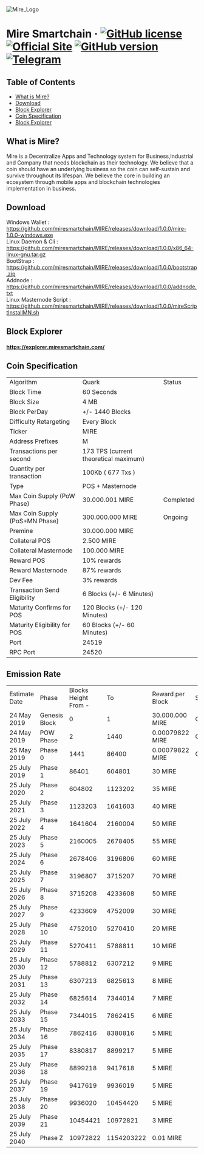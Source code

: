 ![Mire_Logo](https://s4.aconvert.com/convert/p3r68-cdx67/cbz9w-p13z7.svg)

Mire Smartchain
&middot;
[![GitHub license](https://img.shields.io/badge/license-MIT-brightgreen.svg)](https://github.com/miresmartchain/MIRE/blob/master/COPYING) 
[![Official Site](https://img.shields.io/badge/Official-Website-brightgreen.svg)](https://miresmartchain.com)
[![GitHub version](https://img.shields.io/badge/version-1.0.0-brightgreen.svg)](https://github.com/miresmartchain/MIRE)
[![Telegram](https://img.shields.io/badge/Telegram-ChatNow-brightgreen.svg)](https://t.me/Mireindonesia)
=====

## Table of Contents
- [What is Mire?](#What-is-Mire?)
- [Download](#Download)
- [Block Explorer](#Block-Explorer)
- [Coin Specification](#Coin-Specification)
- [Block Explorer](#Block-Explorer)


<a name="What-is-Mire?"></a>
## What is Mire?
Mire is a Decentralize Apps and Technology system for Business,Industrial and Company that needs blockchain as their technology.
We believe that a coin should have an underlying business so the coin can self-sustain and survive throughout its lifespan.
We believe the core in building an ecosystem through mobile apps and blockchain technologies implementation in business.
<br />

<a name="Download"></a>
## Download
Windows Wallet : https://github.com/miresmartchain/MIRE/releases/download/1.0.0/mire-1.0.0-windows.exe<br />
Linux Daemon & Cli : https://github.com/miresmartchain/MIRE/releases/download/1.0.0/x86_64-linux-gnu.tar.gz<br />
BootStrap : https://github.com/miresmartchain/MIRE/releases/download/1.0.0/bootstrap.zip<br />
Addnode : https://github.com/miresmartchain/MIRE/releases/download/1.0.0/addnode.txt<br />
Linux Masternode Script : https://github.com/miresmartchain/MIRE/releases/download/1.0.0/mireScriptInstallMN.sh
<br />

<a name="Block-Explorer"></a>
## Block Explorer
#### https://explorer.miresmartchain.com/

<a name="Coin-Specification"></a>
## Coin Specification
<table>
<tr><td>Algorithm</td><td>Quark</td><td>Status</td></tr>
<tr><td>Block Time</td><td>60 Seconds</td><td></td></tr>
<tr><td>Block Size</td><td>4 MB</td><td></td></tr>
<tr><td>Block PerDay</td><td>+/- 1440 Blocks</td><td></td></tr>
<tr><td>Difficulty Retargeting</td><td>Every Block</td><td></td></tr>
<tr><td>Ticker</td><td>MIRE</td><td></td></tr>
<tr><td>Address Prefixes</td><td>M</td><td></td></tr>
<tr><td>Transactions per second</td><td>173 TPS (current theoretical maximum)</td><td></td></tr>
<tr><td>Quantity per transaction</td><td>100Kb ( 677 Txs )</td><td></td></tr>
<tr><td>Type</td><td>POS + Masternode</td><td></td></tr>
<tr><td>Max Coin Supply (PoW Phase)</td><td>30.000.001 MIRE</td><td>Completed</td></tr>
<tr><td>Max Coin Supply (PoS+MN Phase)</td><td>300.000.000 MIRE</td><td>Ongoing</td></tr>
<tr><td>Premine</td><td>30.000.000 MIRE</td><td></td></tr>
<tr><td>Collateral POS</td><td>2.500 MIRE</td><td></td></tr>
<tr><td>Collateral Masternode</td><td>100.000 MIRE</td><td></td></tr>
<tr><td>Reward POS</td><td>10% rewards</td><td></td></tr>
<tr><td>Reward Masternode</td><td>87% rewards</td><td></td></tr>
<tr><td>Dev Fee</td><td>3% rewards</td><td></td></tr>
<tr><td>Transaction Send Eligibility</td><td>6 Blocks (+/- 6 Minutes)</td><td></td></tr>
<tr><td>Maturity Confirms for POS</td><td>120 Blocks (+/- 120 Minutes)</td><td></td></tr>
<tr><td>Maturity Eligibility for POS</td><td>60 Blocks (+/- 60 Minutes)</td><td></td></tr>
<tr><td>Port</td><td>24519</td><td></td></tr>
<tr><td>RPC Port</td><td>24520</td><td></td></tr>
</table>

<a name="Emission-Rate"></a>
## Emission Rate
<table>
<tr><td>Estimate Date</td><td>Phase</td><td>Blocks Height From -</td><td>To</td><td>Reward per Block</td><td>Status</td></tr>
<tr><td>24 May 2019</td><td>Genesis Block</td><td>0</td><td>1</td><td>30.000.000 MIRE</td><td>Completed</td></tr>
<tr><td>24 May 2019</td><td>POW Phase</td><td>2</td><td>1440</td><td>0.00079822 MIRE</td><td>Completed</td></tr>
<tr><td>25 May 2019</td><td>Phase 0</td><td>1441</td><td>86400</td><td>0.00079822 MIRE</td><td>Ongoing</td></tr>
<tr><td>25 July 2019</td><td>Phase 1</td><td>86401</td><td>604801</td><td>30 MIRE</td><td></td></tr>
<tr><td>25 July 2020</td><td>Phase 2</td><td>604802</td><td>1123202</td><td>35 MIRE</td><td></td></tr>
<tr><td>25 July 2021</td><td>Phase 3</td><td>1123203</td><td>1641603</td><td>40 MIRE</td><td></td></tr>
<tr><td>25 July 2022</td><td>Phase 4</td><td>1641604</td><td>2160004</td><td>50 MIRE</td><td></td></tr>
<tr><td>25 July 2023</td><td>Phase 5</td><td>2160005</td><td>2678405</td><td>55 MIRE</td><td></td></tr>
<tr><td>25 July 2024</td><td>Phase 6</td><td>2678406</td><td>3196806</td><td>60 MIRE</td><td></td></tr>
<tr><td>25 July 2025</td><td>Phase 7</td><td>3196807</td><td>3715207</td><td>70 MIRE</td><td></td></tr>
<tr><td>25 July 2026</td><td>Phase 8</td><td>3715208</td><td>4233608</td><td>50 MIRE</td><td></td></tr>
<tr><td>25 July 2027</td><td>Phase 9</td><td>4233609</td><td>4752009</td><td>30 MIRE</td><td></td></tr>
<tr><td>25 July 2028</td><td>Phase 10</td><td>4752010</td><td>5270410</td><td>20 MIRE</td><td></td></tr>
<tr><td>25 July 2029</td><td>Phase 11</td><td>5270411</td><td>5788811</td><td>10 MIRE</td><td></td></tr>
<tr><td>25 July 2030</td><td>Phase 12</td><td>5788812</td><td>6307212</td><td>9 MIRE</td><td></td></tr>
<tr><td>25 July 2031</td><td>Phase 13</td><td>6307213</td><td>6825613</td><td>8 MIRE</td><td></td></tr>
<tr><td>25 July 2032</td><td>Phase 14</td><td>6825614</td><td>7344014</td><td>7 MIRE</td><td></td></tr>
<tr><td>25 July 2033</td><td>Phase 15</td><td>7344015</td><td>7862415</td><td>6 MIRE</td><td></td></tr>
<tr><td>25 July 2034</td><td>Phase 16</td><td>7862416</td><td>8380816</td><td>5 MIRE</td><td></td></tr>
<tr><td>25 July 2035</td><td>Phase 17</td><td>8380817</td><td>8899217</td><td>5 MIRE</td><td></td></tr>
<tr><td>25 July 2036</td><td>Phase 18</td><td>8899218</td><td>9417618</td><td>5 MIRE</td><td></td></tr>
<tr><td>25 July 2037</td><td>Phase 19</td><td>9417619</td><td>9936019</td><td>5 MIRE</td><td></td></tr>
<tr><td>25 July 2038</td><td>Phase 20</td><td>9936020</td><td>10454420</td><td>5 MIRE</td><td></td></tr>
<tr><td>25 July 2039</td><td>Phase 21</td><td>10454421</td><td>10972821</td><td>3 MIRE</td><td></td></tr>
<tr><td>25 July 2040</td><td>Phase Z</td><td>10972822</td><td>1154203222</td><td>0.01 MIRE</td><td></td></tr>
</table>
